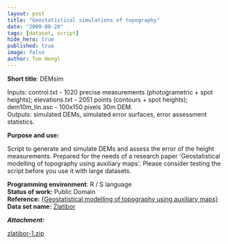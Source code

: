 ```yaml
---
layout: post
title: "Geostatistical simulations of topography"
date: "2009-08-20"
tags: [dataset, script]
hide_hero: true
published: true
image: false
author: Tom Hengl
---
```


**Short title**:  DEMsim

Inputs: control.txt - 1020 precise measurements (photogrametric + spot heights); elevations.txt - 2051 points (contours + spot heights); dem10m\_tin.asc - 100x150 pixels 30m DEM.  
Outputs: simulated DEMs, simulated error surfaces, error assessment statistics.

**Purpose and use:** 

Script to generate and simulate DEMs and assess the error of the height measurements. Prepared for the needs of a research paper 'Geostatistical modelling of topography using auxiliary maps'. Please consider testing the script before you use it with large datasets.

**Programming environment**:  R / S language  
**Status of work:**  Public Domain  
**Reference:**  [{Geostatistical modelling of topography using auxiliary maps}](https://doi.org/10.1016/j.cageo.2008.01.005)  
**Data set name:** [Zlatibor]({{site.baseurl}}/2020/06/30/zlatibor/)

**_Attachment:_**

[zlatibor-1.zip]({{site.baseurl}}/uploads/datasets/zlatibor-1.zip)





